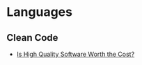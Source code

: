 # Languages

## Clean Code

- [Is High Quality Software Worth the Cost?](https://martinfowler.com/articles/is-quality-worth-cost.html)
